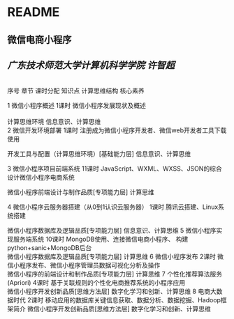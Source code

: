 # README

## 微信电商小程序

## _广东技术师范大学计算机科学学院 许智超_

<br> 序号	章节	课时分配	知识点	计算思维结构	核心素养 

1	微信小程序概述	1课时	微信小程序发展现状及概述	
<br>
计算思维环境	信息意识、计算思维
<br>
2	微信开发环境部署	1课时	注册成为微信小程序开发者、微信web开发者工具下载使用	

开发工具与配置（计算思维环境）[基础能力层]	信息意识、计算思维

3	微信小程序项目前端系统	11课时	JavaScript、WXML、WXSS、JSON的综合设计微信小程序电商系统	

微信小程序前端设计与制作品质[专项能力层]	计算思维

4	微信小程序云服务器搭建（从0到1认识云服务器）	1课时	腾讯云搭建、Linux系统搭建	

微信小程序数据库及逻辑品质[专项能力层]	信息意识、计算思维
5	微信小程序实现服务端系统	10课时	MongoDB使用、连接微信电商小程序、
构建python+sanic+MongoDB后台	
微信小程序数据库及逻辑品质[专项能力层]	计算思维
6	微信小程序发布	2课时	微信小程序发布、微信小程序管理员数据可视化分析及操作	
微信小程序的前端设计和制作品质[专项能力层]	计算思维
7	个性化推荐算法服务
(Apriori)	4课时	基于关联规则的个性化电商推荐系统的小程序应用	
微信小程序开发创新品质[思维方法层]	数字化学习和创新、计算思维
8	电商大数据时代	2课时	移动应用的数据库关键信息获取、数据分析、数据挖掘、Hadoop框架简介	
微信小程序开发创新品质[思维方法层]	数字化学习和创新、计算思维
